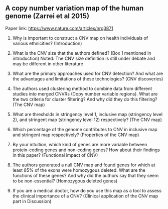 ##  A copy number variation map of the human genome (Zarrei et al 2015)

Paper link: https://www.nature.com/articles/nrg3871
 
1. Why is important to construct a CNV map on health individuals of various ethnicities?
(Introduction)

2. What is the CNV size that the authors defined? (Box 1 mentioned in introduction)
Noted: The CNV size definition is still under debate and may be different in other literature

3. What are the primary approaches used for CNV detection? And what are the advantages
and limitations of these technologies? (CNV discoveries)

4. The authors used clustering method to combine data from different studies into merged
CNVRs (Copy number variable regions). What are the two criteria for cluster filtering? And
why did they do this filtering? (The CNV map)

5. What are thresholds in stringency level 1, inclusive map (stringency level 2), and stringent
map (stringency level 12) respectively? (The CNV map)

6. Which percentage of the genome contributes to CNV in inclusive map and stringent map
respectively? (Properties of the CNV map)

7. By your intuition, which kind of genes are more variable between protein-coding genes and
non-coding genes? How about their findings in this paper? (Functional impact of CNV)

8. The authors generated a null CNV map and found genes for which at least 85% of the
exons were homozygous deleted. What are the functions of these genes? And why did the
authors say that they seem to be non-essential? (Homozygous deleted genes)

9. If you are a medical doctor, how do you use this map as a tool to assess the clinical
importance of a CNV? (Clinical application of the CNV map part in Discussion)
